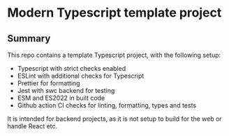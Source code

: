 # Modern Typescript template project

## Summary

This repo contains a template Typescript project, with the following setup:

- Typescript with strict checks enabled
- ESLint with additional checks for Typescript
- Prettier for formatting
- Jest with swc backend for testing
- ESM and ES2022 in built code
- Github action CI checks for linting, formatting, types and tests

It is intended for backend projects, as it is not setup to build for the web or handle React etc.
